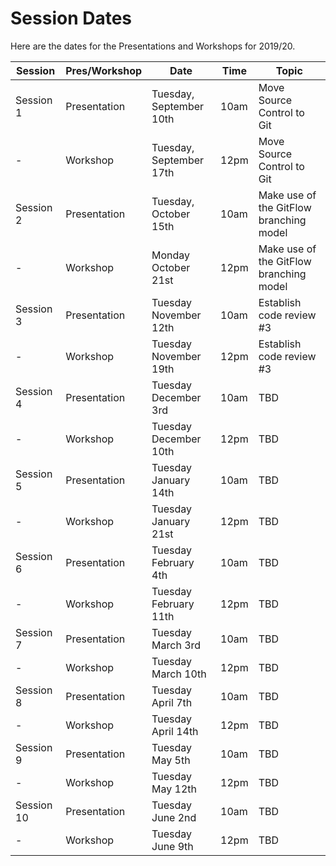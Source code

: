 # Session Dates

Here are the dates for the Presentations and Workshops for 2019/20.

Session | Pres/Workshop | Date | Time | Topic  
-- | -- | -- | -- | --
Session   1 | Presentation | Tuesday,   September 10th | 10am | Move Source Control to Git
  -| Workshop | Tuesday,   September 17th | 12pm | Move Source Control to Git
Session   2 | Presentation | Tuesday,   October 15th | 10am | Make use of the GitFlow branching model
  -| Workshop | Monday   October 21st | 12pm | Make use of the GitFlow branching model
Session   3 | Presentation | Tuesday   November 12th | 10am | Establish code review #3
  -| Workshop | Tuesday   November 19th | 12pm | Establish code review #3
Session   4 | Presentation | Tuesday   December 3rd  | 10am | TBD
  -| Workshop | Tuesday   December 10th | 12pm | TBD
Session   5 | Presentation | Tuesday   January 14th | 10am | TBD
  -| Workshop | Tuesday   January 21st | 12pm | TBD
Session   6 | Presentation | Tuesday   February 4th | 10am | TBD
  -| Workshop | Tuesday   February 11th | 12pm | TBD
Session   7 | Presentation | Tuesday   March 3rd | 10am | TBD
  -| Workshop | Tuesday   March 10th | 12pm | TBD
Session   8 | Presentation | Tuesday   April 7th | 10am | TBD
  -| Workshop | Tuesday   April 14th | 12pm | TBD
Session   9 | Presentation | Tuesday   May 5th | 10am | TBD
  -| Workshop | Tuesday   May 12th | 12pm | TBD
Session   10 | Presentation | Tuesday   June 2nd | 10am | TBD
  -| Workshop | Tuesday   June 9th | 12pm | TBD

